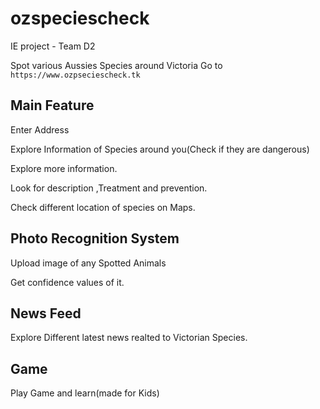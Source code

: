 # ozspeciescheck
IE project - Team D2

Spot various Aussies Species around Victoria
Go to `https://www.ozpseciescheck.tk`

## Main Feature
Enter Address

Explore Information of Species around you(Check if they are dangerous)

Explore more information.

Look for description ,Treatment and prevention.

Check different location of species on Maps.


## Photo Recognition System
Upload image of any Spotted Animals

Get confidence values of it.

## News Feed
Explore Different latest news realted to Victorian Species.

## Game
Play Game and learn(made for Kids)
